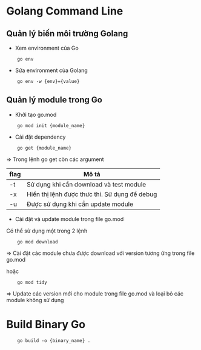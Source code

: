 # Golang Command Line

## Quản lý biến môi trường Golang
* Xem environment của Go
```
    go env
```
* Sửa environment của Golang

```
    go env -w {env}={value}
```

## Quản lý module trong Go
* Khởi tạo go.mod
```
    go mod init {module_name}
```
* Cài đặt dependency
```
    go get {module_name}
```
 
=> Trong lệnh go get còn các argument 

| flag | Mô tả                                         |
|------|-----------------------------------------------|
| -t   | Sử dụng khi cần download và test module       |
| -x   | Hiển thị lệnh được thưc thi. Sử dụng để debug |    
| -u   | Được sử dụng khi cần update module            |

* Cài đặt và update module trong file go.mod

Có thể sử dụng một trong 2 lệnh 

```
    go mod download
```
=> Cài đặt các module chưa được download với version tương ứng trong file go.mod 

hoặc
```
    go mod tidy
```
=> Update các version mới cho module trong file go.mod và loại bỏ các module không sử dụng

# Build Binary Go

```
    go build -o {binary_name} .
```
